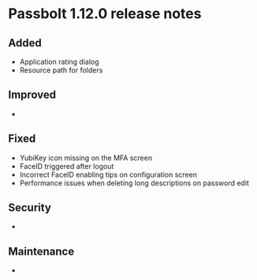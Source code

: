 # Passbolt 1.12.0 release notes

## Added
- Application rating dialog
- Resource path for folders

## Improved
-

## Fixed
- YubiKey icon missing on the MFA screen
- FaceID triggered after logout
- Incorrect FaceID enabling tips on configuration screen
- Performance issues when deleting long descriptions on password edit

## Security
-

## Maintenance
-

